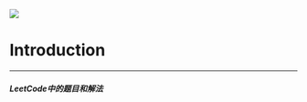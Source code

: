 ![](https://camo.githubusercontent.com/98e9357c94e790e9b40183bdba8b08d6bb3cd989fadab88270d96d871e1ae6ae/68747470733a2f2f696d672e736869656c64732e696f2f62616467652f6c616e67756167652d53776966742d6666616334352e737667)

# Introduction
---
##### LeetCode中的题目和解法
